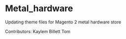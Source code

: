 # Metal_hardware
Updating theme files for Magento 2 metal hardware store

Contributors:
Kaylem Billett
Tom


